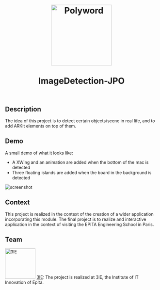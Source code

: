 <h1 align="center">
  <br>
  <a ><img src="https://raw.githubusercontent.com/Binb1/JPO-ImageDetection/master/Ressources/Icon.png" alt="Polyword" width="200"></a>
  <br><br>
  ImageDetection-JPO
  <br><br>
</h1>

## Description

The idea of this project is to detect certain objects/scene in real life, and to add ARKit elements on top of them.

## Demo

A small demo of what it looks like:

- A XWing and an animation are added when the bottom of the mac is detected
- Three floating islands are added when the board in the background is detected

![screenshot](https://raw.githubusercontent.com/Binb1/JPO-ImageDetection/master/Ressources/demo.gif)


## Context

This project is realized in the context of the creation of a wider application incorporating this module.
The final project is to realize and interactive application in the context of visiting the EPITA Engineering School in Paris.

## Team
<img src="https://raw.githubusercontent.com/Binb1/JPO-ImageDetection/master/Ressources/3IE.png" alt="3IE" width="100"> [3IE](https://www.3ie.fr): The project is realized at 3IE, the Institute of IT Innovation of Epita.



